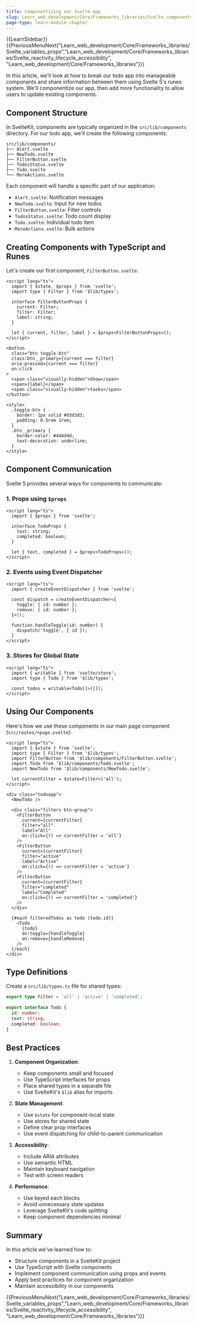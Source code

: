 ```yaml
---
title: Componentizing our Svelte app
slug: Learn_web_development/Core/Frameworks_libraries/Svelte_components
page-type: learn-module-chapter
---
```


{{LearnSidebar}}
{{PreviousMenuNext("Learn_web_development/Core/Frameworks_libraries/Svelte_variables_props","Learn_web_development/Core/Frameworks_libraries/Svelte_reactivity_lifecycle_accessibility", "Learn_web_development/Core/Frameworks_libraries")}}

In this article, we'll look at how to break our todo app into manageable components and share information between them using Svelte 5's runes system. We'll componentize our app, then add more functionality to allow users to update existing components.

## Component Structure

In SvelteKit, components are typically organized in the `src/lib/components` directory. For our todo app, we'll create the following components:

```plain
src/lib/components/
├── Alert.svelte
├── NewTodo.svelte
├── FilterButton.svelte
├── TodosStatus.svelte
├── Todo.svelte
└── MoreActions.svelte
```

Each component will handle a specific part of our application:
- `Alert.svelte`: Notification messages
- `NewTodo.svelte`: Input for new todos
- `FilterButton.svelte`: Filter controls
- `TodosStatus.svelte`: Todo count display
- `Todo.svelte`: Individual todo item
- `MoreActions.svelte`: Bulk actions

## Creating Components with TypeScript and Runes

Let's create our first component, `FilterButton.svelte`:

```svelte
<script lang="ts">
  import { $state, $props } from 'svelte';
  import type { Filter } from '$lib/types';
  
  interface FilterButtonProps {
    current: Filter;
    filter: Filter;
    label: string;
  }
  
  let { current, filter, label } = $props<FilterButtonProps>();
</script>

<button 
  class="btn toggle-btn" 
  class:btn__primary={current === filter}
  aria-pressed={current === filter}
  on:click
>
  <span class="visually-hidden">Show</span>
  <span>{label}</span>
  <span class="visually-hidden">tasks</span>
</button>

<style>
  .toggle-btn {
    border: 1px solid #d3d3d3;
    padding: 0.5rem 1rem;
  }
  .btn__primary {
    border-color: #4d4d4d;
    text-decoration: underline;
  }
</style>
```

## Component Communication

Svelte 5 provides several ways for components to communicate:

### 1. Props using `$props`

```svelte
<script lang="ts">
  import { $props } from 'svelte';
  
  interface TodoProps {
    text: string;
    completed: boolean;
  }
  
  let { text, completed } = $props<TodoProps>();
</script>
```

### 2. Events using Event Dispatcher

```svelte
<script lang="ts">
  import { createEventDispatcher } from 'svelte';
  
  const dispatch = createEventDispatcher<{
    toggle: { id: number };
    remove: { id: number };
  }>();
  
  function handleToggle(id: number) {
    dispatch('toggle', { id });
  }
</script>
```

### 3. Stores for Global State

```svelte
<script lang="ts">
  import { writable } from 'svelte/store';
  import type { Todo } from '$lib/types';
  
  const todos = writable<Todo[]>([]);
</script>
```

## Using Our Components

Here's how we use these components in our main page component (`src/routes/+page.svelte`):

```svelte
<script lang="ts">
  import { $state } from 'svelte';
  import type { Filter } from '$lib/types';
  import FilterButton from '$lib/components/FilterButton.svelte';
  import Todo from '$lib/components/Todo.svelte';
  import NewTodo from '$lib/components/NewTodo.svelte';
  
  let currentFilter = $state<Filter>('all');
</script>

<div class="todoapp">
  <NewTodo />
  
  <div class="filters btn-group">
    <FilterButton 
      current={currentFilter} 
      filter="all" 
      label="All" 
      on:click={() => currentFilter = 'all'}
    />
    <FilterButton 
      current={currentFilter} 
      filter="active" 
      label="Active"
      on:click={() => currentFilter = 'active'}
    />
    <FilterButton 
      current={currentFilter} 
      filter="completed" 
      label="Completed"
      on:click={() => currentFilter = 'completed'}
    />
  </div>
  
  {#each filteredTodos as todo (todo.id)}
    <Todo 
      {todo}
      on:toggle={handleToggle}
      on:remove={handleRemove}
    />
  {/each}
</div>
```

## Type Definitions

Create a `src/lib/types.ts` file for shared types:

```typescript
export type Filter = 'all' | 'active' | 'completed';

export interface Todo {
  id: number;
  text: string;
  completed: boolean;
}
```

## Best Practices

1. **Component Organization**:
   - Keep components small and focused
   - Use TypeScript interfaces for props
   - Place shared types in a separate file
   - Use SvelteKit's `$lib` alias for imports

2. **State Management**:
   - Use `$state` for component-local state
   - Use stores for shared state
   - Define clear prop interfaces
   - Use event dispatching for child-to-parent communication

3. **Accessibility**:
   - Include ARIA attributes
   - Use semantic HTML
   - Maintain keyboard navigation
   - Test with screen readers

4. **Performance**:
   - Use keyed each blocks
   - Avoid unnecessary state updates
   - Leverage SvelteKit's code splitting
   - Keep component dependencies minimal

## Summary

In this article we've learned how to:
- Structure components in a SvelteKit project
- Use TypeScript with Svelte components
- Implement component communication using props and events
- Apply best practices for component organization
- Maintain accessibility in our components

{{PreviousMenuNext("Learn_web_development/Core/Frameworks_libraries/Svelte_variables_props","Learn_web_development/Core/Frameworks_libraries/Svelte_reactivity_lifecycle_accessibility", "Learn_web_development/Core/Frameworks_libraries")}}
